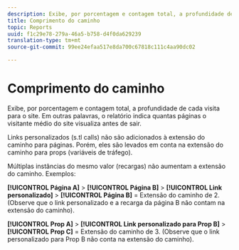```yaml
---
description: Exibe, por porcentagem e contagem total, a profundidade de cada visita para o site. Em outras palavras, o relatório indica quantas páginas o visitante médio do site visualiza antes de sair.
title: Comprimento do caminho
topic: Reports
uuid: f1c29e78-279a-46a5-b758-d4f0da629239
translation-type: tm+mt
source-git-commit: 99ee24efaa517e8da700c67818c111c4aa90dc02

---
```



# Comprimento do caminho

Exibe, por porcentagem e contagem total, a profundidade de cada visita para o site. Em outras palavras, o relatório indica quantas páginas o visitante médio do site visualiza antes de sair.

Links personalizados (s.tl calls) não são adicionados à extensão do caminho para páginas. Porém, eles são levados em conta na extensão do caminho para props (variáveis de tráfego).

Múltiplas instâncias do mesmo valor (recargas) não aumentam a extensão do caminho. Exemplos:

**[!UICONTROL Página A]** > **[!UICONTROL Página B]** > **[!UICONTROL Link personalizado]** > **[!UICONTROL Página B]** = Extensão do caminho de 2. (Observe que o link personalizado e a recarga da página B não contam na extensão do caminho).

**[!UICONTROL Prop A]** > **[!UICONTROL Link personalizado para Prop B]** > **[!UICONTROL Prop C]** = Extensão do caminho de 3. (Observe que o link personalizado para Prop B não conta na extensão do caminho).
